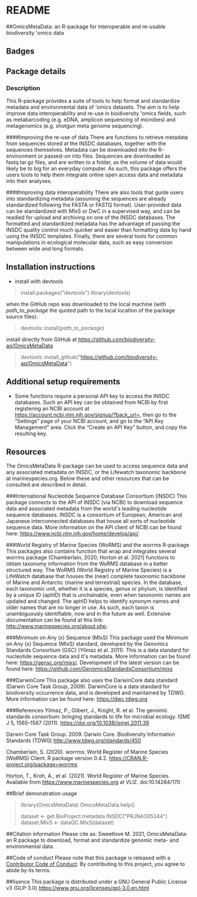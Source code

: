 # README

##OmicsMetaData: an R-package for interoperable and re-usable biodiversity 'omics data

## Badges


## Package details
### Description
This R-package provides a suite of tools to help format and standardize metadata and environmental data of 'omics datasets. The aim is to help improve data interoperability and re-use in biodiversity 'omics fields, such as metabarcoding (e.g. eDNA, amplicon sequencing of microbes) and metagenomics (e.g. shotgun meta genome sequencing). 


####Improving the re-use of data
There are functions to retrieve metadata from sequences stored at the INSDC databases, together with the sequences themselves. Metadata can be downloaded into the R-environment or passed-on into files. Sequences are downloaded as fastq.tar.gz files, and are written to a folder, as the volume of data would likely be to big for an everyday computer. As such, this package offers the users tools to help them integrate online open access data and metadata into their analyses.

####Improving data interoperability
There are also tools that guide users into standardizing metadata (assuming the sequences are already standardized following the FASTA or FASTQ format). User-provided data can be standardized with MIxS or DwC in a supervised way, and can be readied for upload and archiving on one of the INSDC databases. The formatted and standardized metadata has the advantage of passing the INSDC quality control much quicker and easier than formatting data by hand using the INSDC templates. Finally, there are several tools for common manipulations in ecological molecular data, such as easy conversion between wide and long formats.


## Installation instructions
  - install with devtools

 > install.packages("devtools")
 > library(devtools)

when the GitHub repo was downloaded to the local machine (with _path_to_package_ the quoted path to the local location of the package source files):
 > devtools::install(_path_to_package_)

install directly from GitHub at https://github.com/biodiversity-aq/OmicsMetaData

 > devtools::install_github("https://github.com/biodiversity-aq/OmicsMetaData")


## Additional setup requirements
  - Some functions require a personal API key to access the INSDC databases. Such an API key can be obtained from NCBI by first registering an NCBI account at https://account.ncbi.nlm.nih.gov/signup/?back_url=, then go to the “Settings” page of your NCBI account, and go to the “API Key Management” area. Click the “Create an API Key” button, and copy the resulting key.


## Resources
The OmicsMetaData R-package can be used to access sequence data and any associated metadata on INSDC, or the Lifewatch taxonomic backbone at marinespecies.org. Below these and other resources that can be consulted are described in detail. 

###International Nucleotide Sequence Database Consortium (INSDC)
This package connects to the API of INSDC (via NCBI) to download sequence data and associated metadata from the world's leading nucleotide sequence databases. INSDC is a consortium of European, American and Japanese interconnected databases that house all sorts of nucleotide sequence data. More information on the API client of NCBI can be found here: https://www.ncbi.nlm.nih.gov/home/develop/api/

###World Registry of Marine Species (WoRMS) and the worrms R-package
This packages also contains function that wrap and integrates several worrms package (Chamberlain, 2020; Horton et al. 2021) functions to obtain taxonomy information from the WoRMS database in a better structured way. The WoRMS (World Registry of Marine Species) is a LifeWatch database that houses the (near) complete taxonomic backbone of Marine and Antarctic (marine and terrestrial) species. In the database, each taxonomic unit, whether it is a species, genus or phylum, is identified by a unique ID (aphID) that is unchainable, even when taxonomic names are updated and changed. The aphID helps to identify synonym names and older names that are no longer in use. As such, each taxon is unambiguously identifiable, now and in the future as well. Extensive documentation can be found at this link: http://www.marinespecies.org/about.php.

###Minimum on Any (x) Sequence (MIxS)
This package used the Minimum on Any (x) Sequence (MIxS) standard, developed by the Genomics Standards Consortium (GSC) (Yilmaz et al. 2011). This is a data standard for nucleotide sequence data and it's metadata. More information can be found here: https://gensc.org/mixs/. Development of the latest version can be found here: https://github.com/GenomicsStandardsConsortium/mixs

###DarwinCore
This package also uses the DarwinCore data standard (Darwin Core Task Group, 2009). DarwinCore is a data standard for biodiversity occurrence data, and is developed and maintained by TDWG. More information can be found here: https://dwc.tdwg.org

###References
Yilmaz, P., Gilbert, J., Knight, R. et al. The genomic standards consortium: bringing standards to life for microbial ecology. ISME J 5, 1565–1567 (2011). https://doi.org/10.1038/ismej.2011.39

Darwin Core Task Group. 2009. Darwin Core. Biodiversity Information Standards (TDWG) http://www.tdwg.org/standards/450

Chamberlain, S. (2020). worrms: World Register of Marine Species (WoRMS) Client. R package version 0.4.2. https://CRAN.R-project.org/package=worrms

Horton, T., Kroh, A., et al. (2021). World Register of Marine Species. Available from https://www.marinespecies.org at VLIZ. doi:10.14284/170 



##Brief demonstration usage

 > library(OmicsMetaData)
 > OmicsMetaData.help()
 > 
 > dataset <- get.BioProject.metadata.INSDC("PRJNA305344")
 > dataset.MIxS <- dataQC.MIxS(dataset)

##Citation information
Please cite as:
Sweetlove M. 2021, OmicsMetaData: an R package to download, format and standardize genomic meta- and environmental data.

##Code of conduct
Please note that this package is released with a [Contributor
Code of Conduct](https://ropensci.org/code-of-conduct/). 
By contributing to this project, you agree to abide by its terms.

##lisence
This package is distributed under a GNU General Public License v3 (GLP-3.0) https://www.gnu.org/licenses/gpl-3.0.en.html



